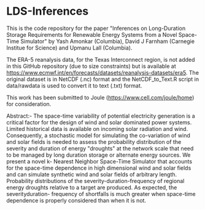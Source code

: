 # LDS-Inferences

This is the code repository for the paper "Inferences on Long-Duration Storage Requirements for Renewable Energy Systems from a Novel Space-Time Simulator" by Yash Amonkar (Columbia), David J Farnham (Carnegie Institue for Science) and Upmanu Lall (Columbia).

The ERA-5 reanalysis data, for the Texas Interconnect region, is not added in this GitHub repository (due to size constraints) but is available at https://www.ecmwf.int/en/forecasts/datasets/reanalysis-datasets/era5. The original dataset is in  NetCDF (.nc) format and the NetCDF_to_Text.R script in data/rawdata is used to convert it to text (.txt) format. 

This work has been submitted to Joule (https://www.cell.com/joule/home) for consideration. 


Abstract:- 
The space-time variability of potential electricity generation is a critical factor for the
design of wind and solar dominated power systems. Limited historical data is available
on incoming solar radiation and wind. Consequently, a stochastic model for simulating
the co-variation of wind and solar fields is needed to assess the probability distribution
of the severity and duration of energy "droughts" at the network scale that need to be
managed by long duration storage or alternate energy sources. We present a novel k-
Nearest Neighbor Space-Time Simulator that accounts for the space-time dependence
in high dimensional wind and solar fields and can simulate synthetic wind and solar
fields of arbitrary length. Probability distributions of the severity-duration-frequency of
regional energy droughts relative to a target are produced. As expected, the severityduration-
frequency of shortfalls is much greater when space-time dependence is
properly considered than when it is not.

